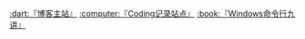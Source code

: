 
<!-- index.html -->

<body>
  <nav>
    <a href="https://hacv.gitee.io/">:dart:『博客主站』</a>
    <a href="https://hacv.gitee.io/coding/#/">:computer:『Coding记录站点』</a>
    <a href="https://hacv.gitee.io/command/#/">:book:『Windows命令行九讲』</a>
</nav>
</body>
